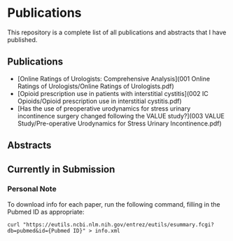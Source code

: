 # Publications

This repository is a complete list of all publications and abstracts that I have published. 

## Publications

- [Online Ratings of Urologists: Comprehensive Analysis](001 Online Ratings of Urologists/Online Ratings of Urologists.pdf)
- [Opioid prescription use in patients with interstitial cystitis](002 IC Opioids/Opioid prescription use in interstitial cystitis.pdf)
- [Has the use of preoperative urodynamics for stress urinary incontinence surgery changed following the VALUE study?](003 VALUE Study/Pre-operative Urodynamics for Stress Urinary Incontinence.pdf)

## Abstracts


## Currently in Submission



### Personal Note

To download info for each paper, run the following command, filling in the Pubmed ID as appropriate: 

```
curl "https://eutils.ncbi.nlm.nih.gov/entrez/eutils/esummary.fcgi?db=pubmed&id={Pubmed ID}" > info.xml
```